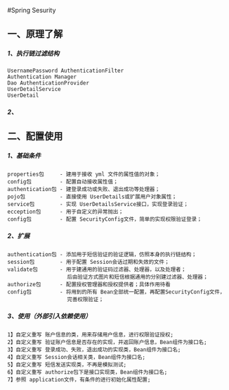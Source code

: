 
#Spring Sesurity

## 一、原理了解

##### 1、执行链过滤结构
    UsernamePassword AuthenticationFilter
    Authentication Manager
    Dao AuthenticationProvider
    UserDetailService
    UserDetail
##### 2、


## 二、配置使用

##### 1、基础条件
    properties包     - 建用于接收 yml 文件的属性值的对象；
    config包         - 配置自动接收属性值；
    authentication包 - 建登录成功或失败、退出成功等处理器；
    pojo包           - 直接使用 UserDetails或扩展用户对象属性；
    service包        - 实现 UserDetailsService接口，实现登录验证；
    ecception包      - 用于自定义的异常抛出；
    config包         - 配置 SecurityConfig文件，简单的实现权限验证登录；
##### 2、扩展
    authentication包 - 添加用于短信验证的验证逻辑，仿照本身的执行链结构；
    session包        - 用于配置 Session会话过期和失效的文件；
    validate包       - 用于建通用的验证码过滤器、处理器，以及处理者；
                       后由验证方式图片和短信根据通用的分别建过滤器、处理器；
    authorize包      - 配置授权管理器和授权提供者；具体作用待看
    config包         - 将用到的所有 Bean全部统一配置，再配置SecurityConfig文件，
                       完善权限验证；
##### 3、使用（外部引入依赖使用）
    1】自定义重写 账户信息的类，用来存储用户信息，进行权限验证授权;
    2】自定义重写 验证账户信息是否存在的实现，并返回账户信息，Bean组件为接口名;
    3】自定义重写 登录成功、失败，退出成功的实现类，Bean组件为接口名;
    4】自定义重写 Session会话相关类，Bean组件为接口名;
    5】自定义重写 短信发送实现类，不再是模拟测试;
    6】自定义重写 authorize包下是接口实现类，Bean组件为接口名;
    7】参照 application文件，有条件的进行初始化属性配置;

